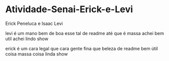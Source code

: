 # Atividade-Senai-Erick-e-Levi
Erick Peneluca e Isaac Levi


levi é um mano bem de boa
esse tal de readme até que é massa
achei bem util achei lindo show

erick é um cara legal que cara gente fina
que beleza de readme bem útil
coisa massa coisa linda show

